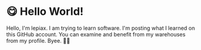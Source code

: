 # 😋 Hello World! 

Hello, I'm lepiax. I am trying to learn software.
I'm posting what I learned on this GitHub account.
You can examine and benefit from my warehouses from my profile. Byee. 👋👋
